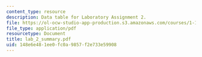 ```yaml
---
content_type: resource
description: Data table for Laboratory Assignment 2.
file: https://ol-ocw-studio-app-production.s3.amazonaws.com/courses/1-103-civil-engineering-materials-laboratory-spring-2004/148e6e481ee0fc0a9857f2e733e59908_lab_2_summary.pdf
file_type: application/pdf
resourcetype: Document
title: lab_2_summary.pdf
uid: 148e6e48-1ee0-fc0a-9857-f2e733e59908
---
```

